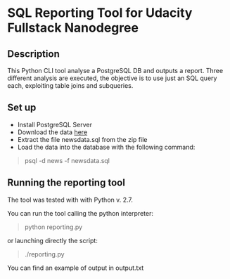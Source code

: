 # SQL Reporting Tool for Udacity Fullstack Nanodegree

## Description
This Python CLI tool analyse a PostgreSQL DB and outputs a report.
Three different analysis are executed, the objective is to use just an SQL query each,
exploiting table joins and subqueries.

## Set up
* Install PostgreSQL Server
* Download the data [here](https://d17h27t6h515a5.cloudfront.net/topher/2016/August/57b5f748_newsdata/newsdata.zip)
* Extract the file newsdata.sql from the zip file
* Load the data into the database with the following command:

> psql -d news -f newsdata.sql

## Running the reporting tool
The tool was tested with with Python v. 2.7.

You can run the tool calling the python interpreter:
> python reporting.py

or launching directly the script:
> ./reporting.py

You can find an example of output in output.txt

